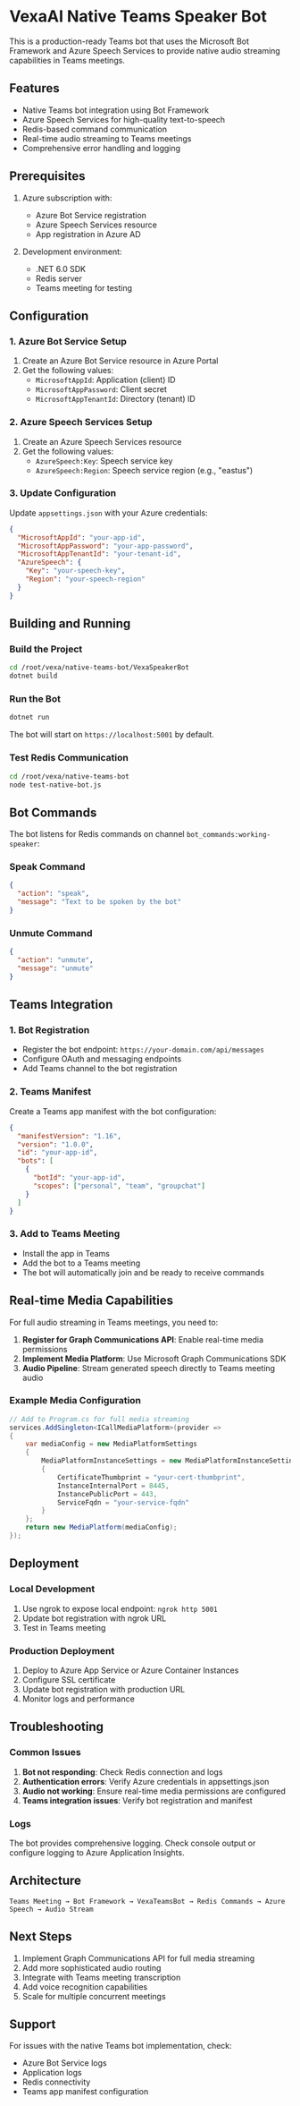# VexaAI Native Teams Speaker Bot

This is a production-ready Teams bot that uses the Microsoft Bot Framework and Azure Speech Services to provide native audio streaming capabilities in Teams meetings.

## Features

- Native Teams bot integration using Bot Framework
- Azure Speech Services for high-quality text-to-speech
- Redis-based command communication
- Real-time audio streaming to Teams meetings
- Comprehensive error handling and logging

## Prerequisites

1. Azure subscription with:
   - Azure Bot Service registration
   - Azure Speech Services resource
   - App registration in Azure AD

2. Development environment:
   - .NET 6.0 SDK
   - Redis server
   - Teams meeting for testing

## Configuration

### 1. Azure Bot Service Setup

1. Create an Azure Bot Service resource in Azure Portal
2. Get the following values:
   - `MicrosoftAppId`: Application (client) ID
   - `MicrosoftAppPassword`: Client secret
   - `MicrosoftAppTenantId`: Directory (tenant) ID

### 2. Azure Speech Services Setup

1. Create an Azure Speech Services resource
2. Get the following values:
   - `AzureSpeech:Key`: Speech service key
   - `AzureSpeech:Region`: Speech service region (e.g., "eastus")

### 3. Update Configuration

Update `appsettings.json` with your Azure credentials:

```json
{
  "MicrosoftAppId": "your-app-id",
  "MicrosoftAppPassword": "your-app-password", 
  "MicrosoftAppTenantId": "your-tenant-id",
  "AzureSpeech": {
    "Key": "your-speech-key",
    "Region": "your-speech-region"
  }
}
```

## Building and Running

### Build the Project

```bash
cd /root/vexa/native-teams-bot/VexaSpeakerBot
dotnet build
```

### Run the Bot

```bash
dotnet run
```

The bot will start on `https://localhost:5001` by default.

### Test Redis Communication

```bash
cd /root/vexa/native-teams-bot
node test-native-bot.js
```

## Bot Commands

The bot listens for Redis commands on channel `bot_commands:working-speaker`:

### Speak Command
```json
{
  "action": "speak",
  "message": "Text to be spoken by the bot"
}
```

### Unmute Command
```json
{
  "action": "unmute", 
  "message": "unmute"
}
```

## Teams Integration

### 1. Bot Registration
- Register the bot endpoint: `https://your-domain.com/api/messages`
- Configure OAuth and messaging endpoints
- Add Teams channel to the bot registration

### 2. Teams Manifest
Create a Teams app manifest with the bot configuration:

```json
{
  "manifestVersion": "1.16",
  "version": "1.0.0",
  "id": "your-app-id",
  "bots": [
    {
      "botId": "your-app-id",
      "scopes": ["personal", "team", "groupchat"]
    }
  ]
}
```

### 3. Add to Teams Meeting
- Install the app in Teams
- Add the bot to a Teams meeting
- The bot will automatically join and be ready to receive commands

## Real-time Media Capabilities

For full audio streaming in Teams meetings, you need to:

1. **Register for Graph Communications API**: Enable real-time media permissions
2. **Implement Media Platform**: Use Microsoft Graph Communications SDK
3. **Audio Pipeline**: Stream generated speech directly to Teams meeting audio

### Example Media Configuration

```csharp
// Add to Program.cs for full media streaming
services.AddSingleton<ICallMediaPlatform>(provider =>
{
    var mediaConfig = new MediaPlatformSettings
    {
        MediaPlatformInstanceSettings = new MediaPlatformInstanceSettings
        {
            CertificateThumbprint = "your-cert-thumbprint",
            InstanceInternalPort = 8445,
            InstancePublicPort = 443,
            ServiceFqdn = "your-service-fqdn"
        }
    };
    return new MediaPlatform(mediaConfig);
});
```

## Deployment

### Local Development
1. Use ngrok to expose local endpoint: `ngrok http 5001`
2. Update bot registration with ngrok URL
3. Test in Teams meeting

### Production Deployment
1. Deploy to Azure App Service or Azure Container Instances
2. Configure SSL certificate
3. Update bot registration with production URL
4. Monitor logs and performance

## Troubleshooting

### Common Issues

1. **Bot not responding**: Check Redis connection and logs
2. **Authentication errors**: Verify Azure credentials in appsettings.json
3. **Audio not working**: Ensure real-time media permissions are configured
4. **Teams integration issues**: Verify bot registration and manifest

### Logs

The bot provides comprehensive logging. Check console output or configure logging to Azure Application Insights.

## Architecture

```
Teams Meeting → Bot Framework → VexaTeamsBot → Redis Commands → Azure Speech → Audio Stream
```

## Next Steps

1. Implement Graph Communications API for full media streaming
2. Add more sophisticated audio routing
3. Integrate with Teams meeting transcription
4. Add voice recognition capabilities
5. Scale for multiple concurrent meetings

## Support

For issues with the native Teams bot implementation, check:
- Azure Bot Service logs
- Application logs
- Redis connectivity
- Teams app manifest configuration